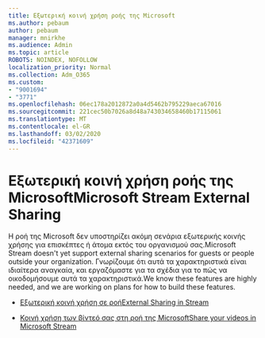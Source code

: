 ```yaml
---
title: Εξωτερική κοινή χρήση ροής της Microsoft
ms.author: pebaum
author: pebaum
manager: mnirkhe
ms.audience: Admin
ms.topic: article
ROBOTS: NOINDEX, NOFOLLOW
localization_priority: Normal
ms.collection: Adm_O365
ms.custom:
- "9001694"
- "3771"
ms.openlocfilehash: 06ec178a2012872a0a4d5462b795229aeca67016
ms.sourcegitcommit: 221cec50b7026a8d48a743034658460b17115061
ms.translationtype: MT
ms.contentlocale: el-GR
ms.lasthandoff: 03/02/2020
ms.locfileid: "42371609"
---
```

# <a name="microsoft-stream-external-sharing"></a><span data-ttu-id="79731-102">Εξωτερική κοινή χρήση ροής της Microsoft</span><span class="sxs-lookup"><span data-stu-id="79731-102">Microsoft Stream External Sharing</span></span>

<span data-ttu-id="79731-103">Η ροή της Microsoft δεν υποστηρίζει ακόμη σενάρια εξωτερικής κοινής χρήσης για επισκέπτες ή άτομα εκτός του οργανισμού σας.</span><span class="sxs-lookup"><span data-stu-id="79731-103">Microsoft Stream doesn't yet support external sharing scenarios for guests or people outside your organization.</span></span> <span data-ttu-id="79731-104">Γνωρίζουμε ότι αυτά τα χαρακτηριστικά είναι ιδιαίτερα αναγκαία, και εργαζόμαστε για τα σχέδια για το πώς να οικοδομήσουμε αυτά τα χαρακτηριστικά.</span><span class="sxs-lookup"><span data-stu-id="79731-104">We know these features are highly needed, and we are working on plans for how to build these features.</span></span>

- [<span data-ttu-id="79731-105">Εξωτερική κοινή χρήση σε ροή</span><span class="sxs-lookup"><span data-stu-id="79731-105">External Sharing in Stream</span></span>](https://docs.microsoft.com/en-us/stream/portal-share-video#external-sharing)

- [<span data-ttu-id="79731-106">Κοινή χρήση των βίντεό σας στη ροή της Microsoft</span><span class="sxs-lookup"><span data-stu-id="79731-106">Share your videos in Microsoft Stream</span></span>](https://docs.microsoft.com/en-us/stream/portal-share-video)
